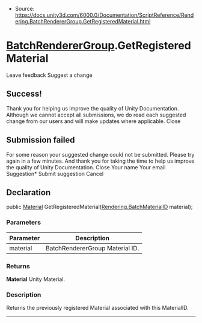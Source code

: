 * Source: https://docs.unity3d.com/6000.0/Documentation/ScriptReference/Rendering.BatchRendererGroup.GetRegisteredMaterial.html

#  [BatchRendererGroup](https://docs.unity3d.com/6000.0/Documentation/ScriptReference/Rendering.BatchRendererGroup.html).GetRegisteredMaterial
Leave feedback
Suggest a change
## Success!
Thank you for helping us improve the quality of Unity Documentation. Although we cannot accept all submissions, we do read each suggested change from our users and will make updates where applicable.
Close
## Submission failed
For some reason your suggested change could not be submitted. Please <a>try again</a> in a few minutes. And thank you for taking the time to help us improve the quality of Unity Documentation.
Close
Your name Your email Suggestion* Submit suggestion
Cancel
## Declaration
public [Material](https://docs.unity3d.com/6000.0/Documentation/ScriptReference/Material.html) GetRegisteredMaterial([Rendering.BatchMaterialID](https://docs.unity3d.com/6000.0/Documentation/ScriptReference/Rendering.BatchMaterialID.html) material); 
### Parameters
Parameter | Description  
---|---  
material | BatchRendererGroup Material ID.  
### Returns
**Material** Unity Material. 
### Description
Returns the previously registered Material associated with this MaterialID.
* * *
